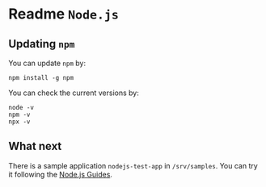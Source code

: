 # Readme `Node.js`

## Updating `npm`

You can update `npm` by:

```shell
npm install -g npm
```

You can check the current versions by:

```shell
node -v
npm -v
npx -v
```

## What next

There is a sample application `nodejs-test-app` in `/srv/samples`. You can try it following the [Node.js Guides](https://nodejs.org/en/docs/guides/).
